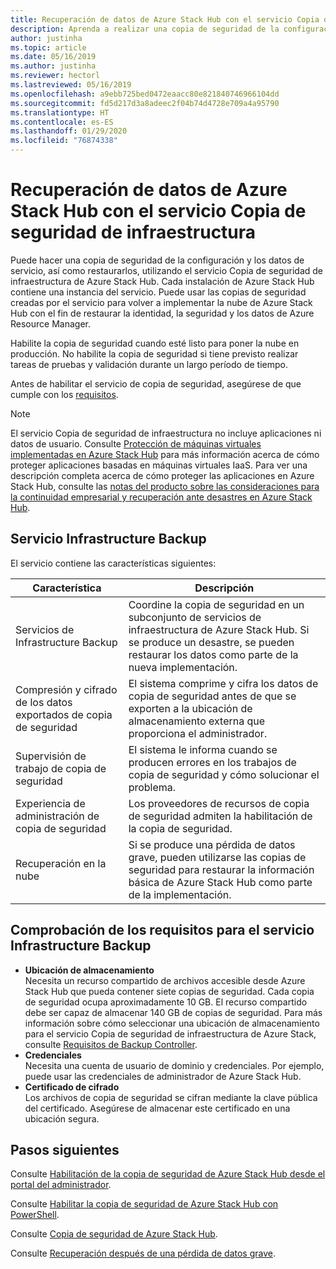 ```yaml
---
title: Recuperación de datos de Azure Stack Hub con el servicio Copia de seguridad de infraestructura
description: Aprenda a realizar una copia de seguridad de la configuración y los datos de servicio de Azure Stack Hub, así como a restaurarlos, con el servicio Copia de seguridad de infraestructura.
author: justinha
ms.topic: article
ms.date: 05/16/2019
ms.author: justinha
ms.reviewer: hectorl
ms.lastreviewed: 05/16/2019
ms.openlocfilehash: a9ebb725bed0472eaacc80e821840746966104dd
ms.sourcegitcommit: fd5d217d3a8adeec2f04b74d4728e709a4a95790
ms.translationtype: HT
ms.contentlocale: es-ES
ms.lasthandoff: 01/29/2020
ms.locfileid: "76874338"
---
```

# <a name="recover-data-in-azure-stack-hub-with-the-infrastructure-backup-service"></a>Recuperación de datos de Azure Stack Hub con el servicio Copia de seguridad de infraestructura

Puede hacer una copia de seguridad de la configuración y los datos de servicio, así como restaurarlos, utilizando el servicio Copia de seguridad de infraestructura de Azure Stack Hub. Cada instalación de Azure Stack Hub contiene una instancia del servicio. Puede usar las copias de seguridad creadas por el servicio para volver a implementar la nube de Azure Stack Hub con el fin de restaurar la identidad, la seguridad y los datos de Azure Resource Manager.

Habilite la copia de seguridad cuando esté listo para poner la nube en producción. No habilite la copia de seguridad si tiene previsto realizar tareas de pruebas y validación durante un largo período de tiempo.

Antes de habilitar el servicio de copia de seguridad, asegúrese de que cumple con los [requisitos](#verify-requirements-for-the-infrastructure-backup-service).

> [!Note]  
> El servicio Copia de seguridad de infraestructura no incluye aplicaciones ni datos de usuario. Consulte [Protección de máquinas virtuales implementadas en Azure Stack Hub](../user/azure-stack-manage-vm-protect.md) para más información acerca de cómo proteger aplicaciones basadas en máquinas virtuales IaaS. Para ver una descripción completa acerca de cómo proteger las aplicaciones en Azure Stack Hub, consulte las [notas del producto sobre las consideraciones para la continuidad empresarial y recuperación ante desastres en Azure Stack Hub](https://aka.ms/azurestackbcdrconsiderationswp).

## <a name="the-infrastructure-backup-service"></a>Servicio Infrastructure Backup

El servicio contiene las características siguientes:

| Característica                                            | Descripción                                                                                                                                                |
|----------------------------------------------------|------------------------------------------------------------------------------------------------------------------------------------------------------------|
| Servicios de Infrastructure Backup                     | Coordine la copia de seguridad en un subconjunto de servicios de infraestructura de Azure Stack Hub. Si se produce un desastre, se pueden restaurar los datos como parte de la nueva implementación. |
| Compresión y cifrado de los datos exportados de copia de seguridad | El sistema comprime y cifra los datos de copia de seguridad antes de que se exporten a la ubicación de almacenamiento externa que proporciona el administrador.                |
| Supervisión de trabajo de copia de seguridad                              | El sistema le informa cuando se producen errores en los trabajos de copia de seguridad y cómo solucionar el problema.                                                                                                |
| Experiencia de administración de copia de seguridad                       | Los proveedores de recursos de copia de seguridad admiten la habilitación de la copia de seguridad.                                                                                                                         |
| Recuperación en la nube                                     | Si se produce una pérdida de datos grave, pueden utilizarse las copias de seguridad para restaurar la información básica de Azure Stack Hub como parte de la implementación.                                 |

## <a name="verify-requirements-for-the-infrastructure-backup-service"></a>Comprobación de los requisitos para el servicio Infrastructure Backup

- **Ubicación de almacenamiento**  
  Necesita un recurso compartido de archivos accesible desde Azure Stack Hub que pueda contener siete copias de seguridad. Cada copia de seguridad ocupa aproximadamente 10 GB. El recurso compartido debe ser capaz de almacenar 140 GB de copias de seguridad. Para más información sobre cómo seleccionar una ubicación de almacenamiento para el servicio Copia de seguridad de infraestructura de Azure Stack, consulte [Requisitos de Backup Controller](azure-stack-backup-reference.md#backup-controller-requirements).
- **Credenciales**  
  Necesita una cuenta de usuario de dominio y credenciales. Por ejemplo, puede usar las credenciales de administrador de Azure Stack Hub.
- **Certificado de cifrado**  
  Los archivos de copia de seguridad se cifran mediante la clave pública del certificado. Asegúrese de almacenar este certificado en una ubicación segura. 


## <a name="next-steps"></a>Pasos siguientes

Consulte [Habilitación de la copia de seguridad de Azure Stack Hub desde el portal del administrador](azure-stack-backup-enable-backup-console.md).

Consulte [Habilitar la copia de seguridad de Azure Stack Hub con PowerShell](azure-stack-backup-enable-backup-powershell.md).

Consulte [Copia de seguridad de Azure Stack Hub](azure-stack-backup-back-up-azure-stack.md).

Consulte [Recuperación después de una pérdida de datos grave](azure-stack-backup-recover-data.md).
